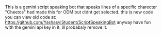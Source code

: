 This is a gemini script speaking bot that speaks lines of a specific charecter "Cheetos" had made this for ODM but didnt get selected.
this is new code you can view old code at: https://github.com/YashasviStudent/ScriptSpeakingBot
anyway have fun with the gemini api key in it, ill probabaly remove it.
